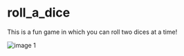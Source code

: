 # roll_a_dice

This is a fun game in which you can roll two dices at a time!

![image 1](https://user-images.githubusercontent.com/51224831/187964008-5ad37c11-374e-4d54-91e8-95368ea412da.png)
